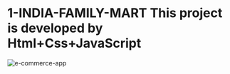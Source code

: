 # 1-INDIA-FAMILY-MART This project is developed by Html+Css+JavaScript



![e-commerce-app](https://user-images.githubusercontent.com/124458357/219879524-8fb2e469-7219-4f75-8860-4f6779afe183.png)
